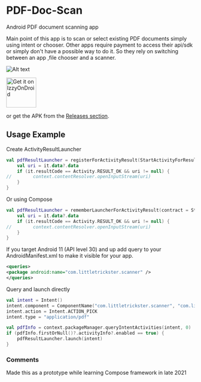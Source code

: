 # PDF-Doc-Scan
Android PDF document scanning app

Main point of this app is to scan or select existing PDF documents simply using intent or chooser.
Other apps require payment to access their api/sdk or simply don't have a possible way to do it. So they rely on switching between an app ,file chooser and a scanner.

![Alt text](/misc/vid.gif?raw=true  "Demo video")

[<img src="https://gitlab.com/IzzyOnDroid/repo/-/raw/master/assets/IzzyOnDroid.png"
     alt="Get it on IzzyOnDroid"
     height="80">](https://apt.izzysoft.de/fdroid/index/apk/com.littletrickster.scanner)

or get the APK from the [Releases section](https://github.com/LittleTrickster/PDF-Doc-Scan/releases/latest).

## Usage Example

Create ActivityResultLauncher
```kotlin
val pdfResultLauncher = registerForActivityResult(StartActivityForResult()) {
    val uri = it.data?.data
    if (it.resultCode == Activity.RESULT_OK && uri != null) {
//        context.contentResolver.openInputStream(uri)
    }
}
```
Or using Compose
```kotlin
val pdfResultLauncher = rememberLauncherForActivityResult(contract = StartActivityForResult()){
    val uri = it.data?.data
    if (it.resultCode == Activity.RESULT_OK && uri != null) {
//        context.contentResolver.openInputStream(uri)
    }
}
```

If you target Android 11 (API level 30) and up add query to your AndroidManifest.xml to make it visible for your app.
```xml
<queries>
<package android:name="com.littletrickster.scanner" />
</queries>
```

Query and launch directly
```kotlin
val intent = Intent()
intent.component = ComponentName("com.littletrickster.scanner", "com.littletrickster.scanner.ScanActivity")
intent.action = Intent.ACTION_PICK
intent.type = "application/pdf"

val pdfInfo = context.packageManager.queryIntentActivities(intent, 0)
if (pdfInfo.firstOrNull()?.activityInfo?.enabled == true) {
    pdfResultLauncher.launch(intent)
}
```

### Comments
Made this as a prototype while learning Compose framework in late 2021
